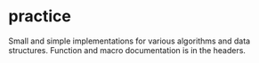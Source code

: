 practice
========

Small and simple implementations for various algorithms and data structures.
Function and macro documentation is in the headers.
